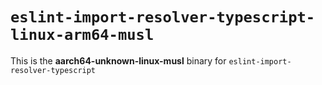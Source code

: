 # `eslint-import-resolver-typescript-linux-arm64-musl`

This is the **aarch64-unknown-linux-musl** binary for `eslint-import-resolver-typescript`
